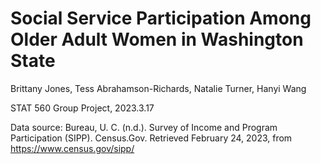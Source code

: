 # Social Service Participation Among Older Adult Women in Washington State

Brittany Jones, Tess Abrahamson-Richards, Natalie Turner, Hanyi Wang

STAT 560 Group Project, 2023.3.17

Data source: Bureau, U. C. (n.d.). Survey of Income and Program Participation (SIPP). Census.Gov. Retrieved February 24, 2023, from https://www.census.gov/sipp/
